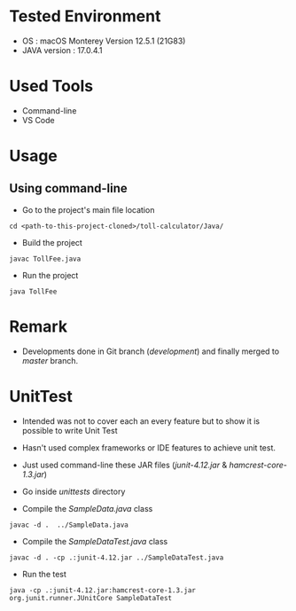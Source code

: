 # Tested Environment

* OS : macOS Monterey Version 12.5.1 (21G83)
* JAVA version : 17.0.4.1

# Used Tools

* Command-line
* VS Code

# Usage

## Using command-line

* Go to the project's main file location

`cd <path-to-this-project-cloned>/toll-calculator/Java/`

* Build the project 

`javac TollFee.java`

* Run the project

`java TollFee`

# Remark

* Developments done in Git branch (_development_) and finally merged to _master_ branch.

# UnitTest

* Intended was not to cover each an every feature but to show it is possible to write Unit Test
* Hasn't used complex frameworks or IDE features to achieve unit test.
* Just used command-line these JAR files (_junit-4.12.jar_ & _hamcrest-core-1.3.jar_)

* Go inside _unittests_ directory

* Compile the _SampleData.java_ class

`javac -d .  ../SampleData.java`

* Compile the _SampleDataTest.java_ class

`javac -d . -cp .:junit-4.12.jar ../SampleDataTest.java`

* Run the test

`java -cp .:junit-4.12.jar:hamcrest-core-1.3.jar org.junit.runner.JUnitCore SampleDataTest`